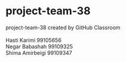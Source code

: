 # project-team-38
project-team-38 created by GitHub Classroom<br><br>
Hasti Karimi 99105656<br>
Negar Babashah 99109325<br>
Shima Amirbeigi 99109347<br>
